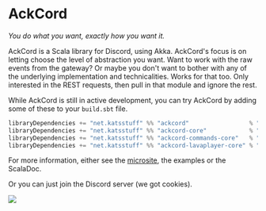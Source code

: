 # AckCord
*You do what you want, exactly how you want it.*

AckCord is a Scala library for Discord, using Akka. AckCord's focus is on letting choose the level of abstraction you want. Want to work with the raw events from the gateway? Or maybe you don't want to bother with any of the underlying implementation and technicalities. Works for that too. Only interested in the REST requests, then pull in that module and ignore the rest.

While AckCord is still in active development, you can try AckCord by adding some of these to your `build.sbt` file.
```scala
libraryDependencies += "net.katsstuff" %% "ackcord"                 % "0.10.0" //For high level API, includes all the other modules
libraryDependencies += "net.katsstuff" %% "ackcord-core"            % "0.10.0" //Low level core API
libraryDependencies += "net.katsstuff" %% "ackcord-commands-core"   % "0.10.0" //Low to mid level Commands API
libraryDependencies += "net.katsstuff" %% "ackcord-lavaplayer-core" % "0.10.0" //Low level lavaplayer API
```

For more information, either see the [microsite](http://ackcord.katsstuff.net), the examples or the ScalaDoc.

Or you can just join the Discord server (we got cookies).

[![](https://discordapp.com/api/guilds/399373512072232961/embed.png?style=banner1)](https://discord.gg/5UH627u) 

